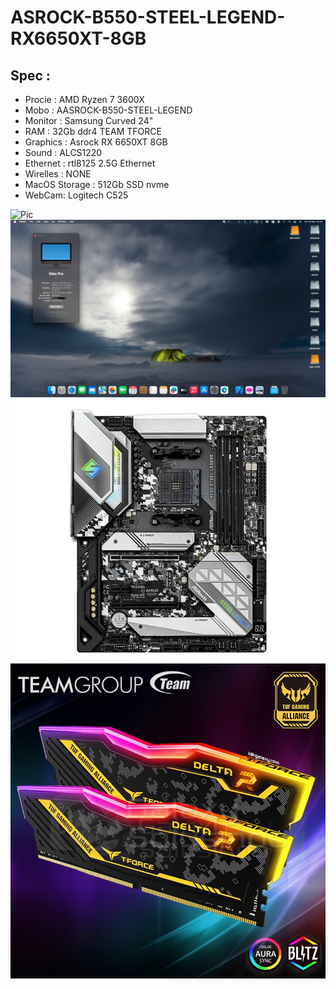 # ASROCK-B550-STEEL-LEGEND-RX6650XT-8GB

## Spec :
- Procie : AMD Ryzen 7 3600X
- Mobo : AASROCK-B550-STEEL-LEGEND
- Monitor : Samsung Curved 24"
- RAM : 32Gb ddr4 TEAM TFORCE
- Graphics : Asrock RX 6650XT 8GB
- Sound : ALCS1220
- Ethernet : rtl8125 2.5G  Ethernet
- Wirelles : NONE
- MacOS Storage : 512Gb SSD nvme
- WebCam: Logitech C525


![Pic](https://github.com/iskakfatoni/ASROCK-B550-STEEL-LEGEND-RX6650XT-8GB-HACKINTOSH/blob/main/Picture/27114404.png)
![Pic](https://github.com/iskakfatoni/ASROCK-B550-STEEL-LEGEND-RX6650XT-8GB/blob/main/Picture/Screenshot%202025-09-23%20at%2020.03.01.png)
![Pic](https://github.com/iskakfatoni/ASROCK-B550-STEEL-LEGEND-HACKINTOSH/blob/main/PICTURES/asrock_asrock_b550_steel_legend_amd_ryzen_-am4-_amd_b550-_ddr4-_full03_iffo2h0e.jpg)
![Pic](https://github.com/iskakfatoni/ASUS_Z270_TUF_MARK1_SAPPHIRE_NITRO_RX580_6GB_HACKINTOSH_OPENCORE/blob/main/PIC/TEAM-TFORCE.jpeg)
